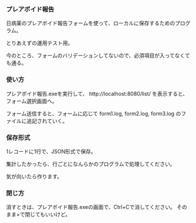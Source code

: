 ### プレアボイド報告

日病薬のプレアボイド報告フォームを使って、ローカルに保存するためのプログラム。

とりあえずの運用テスト用。

今のところ、フォームのバリデーションしてないので、必須項目が入ってなくても通る。

### 使い方
プレアボイド報告.exeを実行して、
http://localhost:8080/list/
を表示すると、フォーム選択画面へ。

フォーム送信すると、フォームに応じて
form1.log, form2.log, form3.log
のファイルに追記されていく。

### 保存形式
1レコードに1行で、JSON形式で保存。

集計したかったら、行ごとになんらかのプログラムで処理してください。

気が向いたら作ります。

### 閉じ方
消すときは、プレアボイド報告.exeの画面で、Ctrl+Cで消してください。
そのまま×で閉じてもいいけど。
